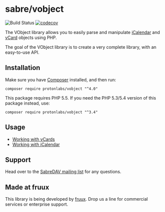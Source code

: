 sabre/vobject
=============
![Build Status](https://github.com/ProtonMail/vobject/actions/workflows/actions.yml/badge.svg)
[![codecov](https://codecov.io/gh/ProtonMail/vobject/branch/master/graph/badge.svg?token=ARcwkxCKZn)](https://codecov.io/gh/ProtonMail/vobject)


The VObject library allows you to easily parse and manipulate [iCalendar](https://tools.ietf.org/html/rfc5545)
and [vCard](https://tools.ietf.org/html/rfc6350) objects using PHP.

The goal of the VObject library is to create a very complete library, with an easy-to-use API.


Installation
------------

Make sure you have [Composer][1] installed, and then run:

    composer require protonlabs/vobject "^4.0"

This package requires PHP 5.5. If you need the PHP 5.3/5.4 version of this package instead, use:


    composer require protonlabs/vobject "^3.4"


Usage
-----

* [Working with vCards](http://sabre.io/vobject/vcard/)
* [Working with iCalendar](http://sabre.io/vobject/icalendar/)


Support
-------

Head over to the [SabreDAV mailing list](http://groups.google.com/group/sabredav-discuss) for any questions.

Made at fruux
-------------

This library is being developed by [fruux](https://fruux.com/). Drop us a line for commercial services or enterprise support.

[1]: https://getcomposer.org/
